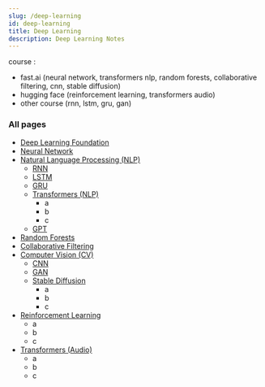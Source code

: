```yaml
---
slug: /deep-learning
id: deep-learning
title: Deep Learning
description: Deep Learning Notes
---
```


course :

- fast.ai (neural network, transformers nlp, random forests, collaborative filtering, cnn, stable diffusion)
- hugging face (reinforcement learning, transformers audio)
- other course (rnn, lstm, gru, gan)

### All pages

- [Deep Learning Foundation](deep-learning/deep-learning-foundation)
- [Neural Network](deep-learning/neural-network)
- [Natural Language Processing (NLP)](deep-learning/natural-language-processing)
  - [RNN](deep-learning/rnn)
  - [LSTM](deep-learning/lstm)
  - [GRU](deep-learning/gru)
  - [Transformers (NLP)](deep-learning/transformers-nlp)
    - a
    - b
    - c
  - [GPT](deep-learning/gpt)
- [Random Forests](deep-learning/random-forests)
- [Collaborative Filtering](deep-learning/collaborative-filtering)
- [Computer Vision (CV)](/deep-learning/computer-vision)
  - [CNN](deep-learning/cnn)
  - [GAN](deep-learning/gan)
  - [Stable Diffusion](deep-learning/stable-diffusion)
    - a
    - b
    - c
- [Reinforcement Learning](deep-learning/reinforcement-learning)
  - a
  - b
  - c
- [Transformers (Audio)](deep-learning/transformers-audio)
  - a
  - b
  - c
